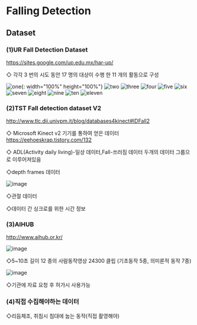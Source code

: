 # Falling Detection

## Dataset


### (1)UR Fall Detection Dataset
https://sites.google.com/up.edu.mx/har-up/

◇ 각각 3 번의 시도 동안 17 명의 대상이 수행 한 11 개의 활동으로 구성

![one](https://user-images.githubusercontent.com/52733036/67181479-b3d4be80-f417-11e9-8604-9d7169a20abb.png){: width="100%" height="100%"}
![two](https://user-images.githubusercontent.com/52733036/67181500-c2bb7100-f417-11e9-8c9d-fab8b51f5fb1.png)
![three](https://user-images.githubusercontent.com/52733036/67181518-cb13ac00-f417-11e9-8a27-9b083c921530.png)
![four](https://user-images.githubusercontent.com/52733036/67181512-c9e27f00-f417-11e9-87f7-715ff30c10c0.png)
![five](https://user-images.githubusercontent.com/52733036/67181511-c9e27f00-f417-11e9-9a75-8305e79bf165.png)
![six](https://user-images.githubusercontent.com/52733036/67181515-ca7b1580-f417-11e9-8df2-b5cb362afd36.png)
![seven](https://user-images.githubusercontent.com/52733036/67181514-ca7b1580-f417-11e9-92cb-23851805a9ef.png)
![eight](https://user-images.githubusercontent.com/52733036/67181509-c949e880-f417-11e9-9e54-404dd1944c1c.png)
![nine](https://user-images.githubusercontent.com/52733036/67181513-ca7b1580-f417-11e9-8c65-7bcdd09db055.png)
![ten](https://user-images.githubusercontent.com/52733036/67181517-cb13ac00-f417-11e9-976c-877279e5a13d.png)
![eleven](https://user-images.githubusercontent.com/52733036/67181510-c9e27f00-f417-11e9-8626-b96e426bbde2.png)


### (2)TST Fall detection dataset V2
http://www.tlc.dii.univpm.it/blog/databases4kinect#IDFall2

◇ Microsoft Kinect v2 기기를 통하여 얻은 데이터 https://eehoeskrap.tistory.com/132 

◇ ADL(Activity daily living)-일상 데이터,Fall-쓰러짐 데이터 두개의 데이터 그룹으로 이루어져있음

◇depth frames 데이터

![image](https://user-images.githubusercontent.com/39910353/67178069-656df280-f40c-11e9-973b-647c4b4a6f94.png)

◇관절 데이터

◇데이터 간 싱크로를 위한  시간 정보

### (3)AIHUB
http://www.aihub.or.kr/

![image](https://user-images.githubusercontent.com/39910353/67178710-b1ba3200-f40e-11e9-87cd-6070b2f418a9.png)

◇5~10초 길이 12 종의 사람동작영상 24300 클립 (기초동작 5종, 의미론적 동작 7종)

![image](https://user-images.githubusercontent.com/39910353/67178727-c3033e80-f40e-11e9-9807-118faebdc93e.png)

◇기관에 자료 요청 후 허가시 사용가능


### (4)직접 수집해야하는 데이터

◇리듬체조, 취침시 침대에 눕는 동작(직접 촬영해야)

